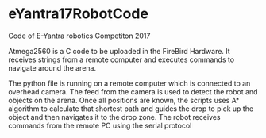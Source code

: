 # eYantra17RobotCode
Code of E-Yantra robotics Competiton 2017

Atmega2560 is a C code to be uploaded in the FireBird Hardware. It receives strings from a remote computer and executes commands to navigate around the arena.

The python file is running on a remote computer which is connected to an overhead camera. The feed from the camera is used to detect the robot and objects on the arena.
Once all positions are known, the scripts uses A* algorithm to calculate that shortest path and guides the drop to pick up the object and then navigates it to the drop zone. The robot receives commands from the remote PC using the serial protocol
